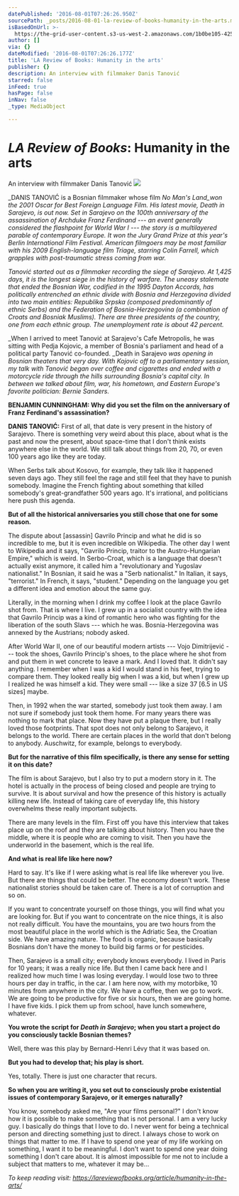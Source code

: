 ```yaml
---
datePublished: '2016-08-01T07:26:26.950Z'
sourcePath: _posts/2016-08-01-la-review-of-books-humanity-in-the-arts.md
isBasedOnUrl: >-
  https://the-grid-user-content.s3-us-west-2.amazonaws.com/1b0be105-4259-4321-978e-f326c05acdea.jpg
author: []
via: {}
dateModified: '2016-08-01T07:26:26.177Z'
title: 'LA Review of Books: Humanity in the arts'
publisher: {}
description: An interview with filmmaker Danis Tanović
starred: false
inFeed: true
hasPage: false
inNav: false
_type: MediaObject

---
```

# _**LA Review of Books**_**: Humanity in the arts**

An interview with filmmaker Danis Tanović
![](https://the-grid-user-content.s3-us-west-2.amazonaws.com/1b0be105-4259-4321-978e-f326c05acdea.jpg)

_DANIS TANOVIĆ is a Bosnian filmmaker whose film _No Man's Land_won the 2001 Oscar for Best Foreign Language Film. His latest movie, _Death in Sarajevo_, is out now. Set in Sarajevo on the 100th anniversary of the assassination of Archduke Franz Ferdinand --- an event generally considered the flashpoint for World War I --- the story is a multilayered parable of contemporary Europe. It won the Jury Grand Prize at this year's Berlin International Film Festival. American filmgoers may be most familiar with his 2009 English-language film _Triage_, starring Colin Farrell, which grapples with post-traumatic stress coming from war._

_Tanović started out as a filmmaker recording the siege of Sarajevo. At 1,425 days, it is the longest siege in the history of warfare. The uneasy stalemate that ended the Bosnian War, codified in the 1995 Dayton Accords, has politically entrenched an ethnic divide with Bosnia and Herzegovina divided into two main entities: Republika Srpska (composed predominantly of ethnic Serbs) and the Federation of Bosnia-Herzegovina (a combination of Croats and Bosniak Muslims). There are three presidents of the country, one from each ethnic group. The unemployment rate is about 42 percent._

_When I arrived to meet Tanović at Sarajevo's Cafe Metropolis, he was sitting with Pedja Kojovic, a member of Bosnia's parliament and head of a political party Tanović co-founded. _Death in Sarajevo _was opening in Bosnian theaters that very day. With Kojovic off to a parliamentary session, my talk with Tanović began over coffee and cigarettes and ended with a motorcycle ride through the hills surrounding Bosnia's capital city. In between we talked about film, war, his hometown, and Eastern Europe's favorite politician: Bernie Sanders._

**BENJAMIN CUNNINGHAM: Why did you set the film on the anniversary of Franz Ferdinand's assassination?**

**DANIS TANOVIĆ:** First of all, that date is very present in the history of Sarajevo. There is something very weird about this place, about what is the past and now the present, about space-time that I don't think exists anywhere else in the world. We still talk about things from 20, 70, or even 100 years ago like they are today.

When Serbs talk about Kosovo, for example, they talk like it happened seven days ago. They still feel the rage and still feel that they have to punish somebody. Imagine the French fighting about something that killed somebody's great-grandfather 500 years ago. It's irrational, and politicians here push this agenda.

**But of all the historical anniversaries you still chose that one for some reason.**

The dispute about \[assassin\] Gavrilo Princip and what he did is so incredible to me, but it is even incredible on Wikipedia. The other day I went to Wikipedia and it says, "Gavrilo Princip, traitor to the Austro-Hungarian Empire," which is weird. In Serbo-Croat, which is a language that doesn't actually exist anymore, it called him a "revolutionary and Yugoslav nationalist." In Bosnian, it said he was a "Serb nationalist." In Italian, it says, "terrorist." In French, it says, "student." Depending on the language you get a different idea and emotion about the same guy.

Literally, in the morning when I drink my coffee I look at the place Gavrilo shot from. That is where I live. I grew up in a socialist country with the idea that Gavrilo Princip was a kind of romantic hero who was fighting for the liberation of the south Slavs --- which he was. Bosnia-Herzegovina was annexed by the Austrians; nobody asked.

After World War II, one of our beautiful modern artists --- Vojo Dimitrijević --- took the shoes, Gavrilo Princip's shoes, to the place where he shot from and put them in wet concrete to leave a mark. And I loved that. It didn't say anything. I remember when I was a kid I would stand in his feet, trying to compare them. They looked really big when I was a kid, but when I grew up I realized he was himself a kid. They were small --- like a size 37 \[6.5 in US sizes\] maybe.

Then, in 1992 when the war started, somebody just took them away. I am not sure if somebody just took them home. For many years there was nothing to mark that place. Now they have put a plaque there, but I really loved those footprints. That spot does not only belong to Sarajevo, it belongs to the world. There are certain places in the world that don't belong to anybody. Auschwitz, for example, belongs to everybody.

**But for the narrative of this film specifically, is there any sense for setting it on this date?**

The film is about Sarajevo, but I also try to put a modern story in it. The hotel is actually in the process of being closed and people are trying to survive. It is about survival and how the presence of this history is actually killing new life. Instead of taking care of everyday life, this history overwhelms these really important subjects.

There are many levels in the film. First off you have this interview that takes place up on the roof and they are talking about history. Then you have the middle, where it is people who are coming to visit. Then you have the underworld in the basement, which is the real life.

**And what is real life like here now?**

Hard to say. It's like if I were asking what is real life like wherever you live. But there are things that could be better. The economy doesn't work. These nationalist stories should be taken care of. There is a lot of corruption and so on.

If you want to concentrate yourself on those things, you will find what you are looking for. But if you want to concentrate on the nice things, it is also not really difficult. You have the mountains, you are two hours from the most beautiful place in the world which is the Adriatic Sea, the Croatian side. We have amazing nature. The food is organic, because basically Bosnians don't have the money to build big farms or for pesticides.

Then, Sarajevo is a small city; everybody knows everybody. I lived in Paris for 10 years; it was a really nice life. But then I came back here and I realized how much time I was losing everyday. I would lose two to three hours per day in traffic, in the car. I am here now, with my motorbike, 10 minutes from anywhere in the city. We have a coffee, then we go to work. We are going to be productive for five or six hours, then we are going home. I have five kids. I pick them up from school, have lunch somewhere, whatever.

**You wrote the script for **_**Death in Sarajevo**_**; when you start a project do you consciously tackle Bosnian themes?**

Well, there was this play by Bernard-Henri Lévy that it was based on.

**But you had to develop that; his play is short.**

Yes, totally. There is just one character that recurs.

**So when you are writing it, you set out to consciously probe existential issues of contemporary Sarajevo, or it emerges naturally?**

You know, somebody asked me, "Are your films personal?" I don't know how it is possible to make something that is not personal. I am a very lucky guy. I basically do things that I love to do. I never went for being a technical person and directing something just to direct. I always chose to work on things that matter to me. If I have to spend one year of my life working on something, I want it to be meaningful. I don't want to spend one year doing something I don't care about. It is almost impossible for me not to include a subject that matters to me, whatever it may be...

_To keep reading visit: https://lareviewofbooks.org/article/humanity-in-the-arts/_